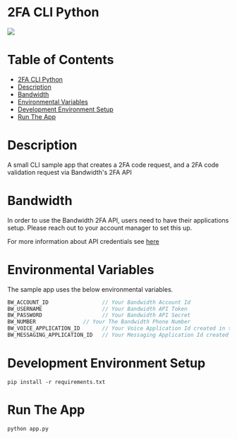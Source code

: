 # 2FA CLI Python 
<a href="http://dev.bandwidth.com"><img src="https://s3.amazonaws.com/bwdemos/BW-VMP.png"/></a>
</div>

 # Table of Contents

<!-- TOC -->

- [2FA CLI Python](#2fa-cli-python)
- [Description](#description)
- [Bandwidth](#bandwidth)
- [Environmental Variables](#environmental-variables)
- [Development Environment Setup](#development-environment-setup)
- [Run The App](#run-the-app)

<!-- /TOC -->

# Description
A small CLI sample app that creates a 2FA code request, and a 2FA code validation request via Bandwidth's 2FA API

# Bandwidth

In order to use the Bandwidth 2FA API, users need to have their applications setup. Please reach out to your account manager to set this up. 

For more information about API credentials see [here](https://dev.bandwidth.com/guides/accountCredentials.html#top)

# Environmental Variables
The sample app uses the below environmental variables.
```java
BW_ACCOUNT_ID                 // Your Bandwidth Account Id
BW_USERNAME                   // Your Bandwidth API Token
BW_PASSWORD                   // Your Bandwidth API Secret
BW_NUMBER               // Your The Bandwidth Phone Number
BW_VOICE_APPLICATION_ID       // Your Voice Application Id created in the dashboard
BW_MESSAGING_APPLICATION_ID   // Your Messaging Application Id created in the dashboard
```

# Development Environment Setup

```
pip install -r requirements.txt
```

# Run The App

```
python app.py
```
